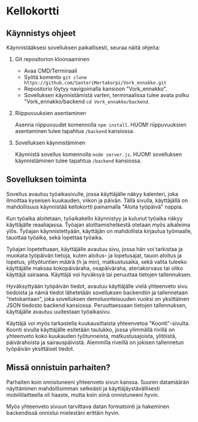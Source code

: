 # Kellokortti

## Käynnistys ohjeet

Käynnistääksesi sovelluksen paikallisesti, seuraa näitä ohjeita:

1. Git repositorion kloonaaminen

    - Avaa CMD/Terminaali
    - Syötä komento ```git clone https://github.com/SanteriMertakorpi/Vork_ennakko.git```
    - Repositorio löytyy navigoimalla kansioon "Vork_ennakko".
    - Sovelluksen käynnistämistä varten, terminaalissa tulee avata polku "Vork_ennakko/backend ```cd Vork_ennakko/backend```.

2. Riippuvuuksien asentaminen

    Asenna riippuvuudet komennolla ```npm install```. HUOM! riippuvuuksien asentaminen tulee tapahtua
    ```/backend``` kansiossa.

3. Sovelluksen käynnistäminen

    Käynnistä sovellus komennolla ```node server.js```. HUOM! sovelluksen käynnistäminen tulee tapahtua
    ```/backend``` kansiossa.

## Sovelluksen toiminta

Sovellus avautuu työaikasivulle, jossa käyttäjälle näkyy kalenteri, joka ilmoittaa kyseisen kuukauden, viikon ja päivän. Tällä sivulla, käyttäjällä on mahdollisuus käynnistää kellokortti painamalla "Aloita työpäivä" nappia.

Kun työaika aloitetaan, työaikakello käynnistyy ja kulunut työaika näkyy käyttäjälle reaaliajassa. Työajan aloittamishetkestä otetaan myös aikaleima ylös. Työajan käynnistettyään, käyttäjän on mahdollista kirjautua työmaalle, tauottaa työaika, sekä lopettaa työaika.

Työajan lopetettuaan, käyttäjälle avautuu sivu, jossa hän voi tarkistaa ja muokata työpäivän tietoja, kuten aloitus- ja lopetusajat, tauon aloitus ja lopetus, ylityötuntien määrä (h ja min), matkustusaika, sekä valita tuleeko käyttäjälle maksaa kokopäiväraha, osapäiväraha, ateriakorvaus tai oliko käyttäjä sairaana. Käyttäjä voi hyväksyä tai peruuttaa tietojen tallennuksen.

Hyväksyttyään työpäivän tiedot, avautuu käyttäjälle vielä yhteenveto sivu tiedoista ja nämä tiedot lähetetään sovelluksen backendiin ja tallennetaan "tietokantaan", joka sovelluksen demoluonteisuuden vuoksi on yksittäinen JSON tiedosto backend kansiossa. Peruuttaessaan tietojen tallennuksen, käyttäjälle avautuu uudestaan työaikasivu.

Käyttäjä voi myös tarkastella kuukausittaista yhteenvetoa "Koonti"-sivulta. Koonti sivulla käyttäjälle esitetään taulukko, jossa ylimmällä rivillä on yhteenveto koko kuukauden työtunneista, matkustusajoista, ylitöistä, päivärahoista ja sairauspäivistä. Alemmilla riveillä on jokisen tallennetun työpäivän yksittäiset tiedot.

## Missä onnistuin parhaiten?

Parhaiten koin onnistuneeni yhteenveto sivun kanssa. Suuren datamäärän näyttäminen mahdollisimman selkeästi ja käyttäjäystävällisesti mobiililaitteella oli haaste, mutta koin siinä onnistuneeni hyvin.

Myös yhteenveto sivuun tarvittava datan formatointi ja hakeminen backendissä onnistui mielestäni erittäin hyvin.
